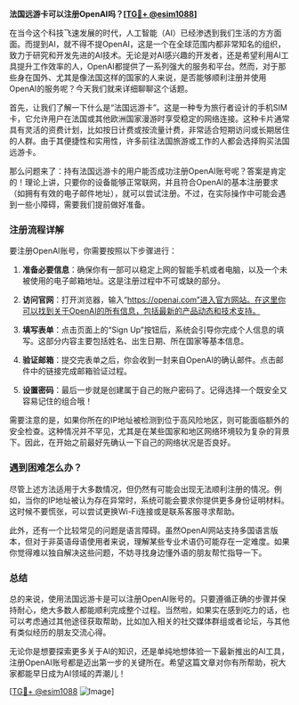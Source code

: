 **法国远游卡可以注册OpenAI吗？[[TG💪+ @esim1088](https://t.me/s/esim1088)]**

在当今这个科技飞速发展的时代，人工智能（AI）已经渗透到我们生活的方方面面。而提到AI，就不得不提OpenAI，这是一个在全球范围内都非常知名的组织，致力于研究和开发先进的AI技术。无论是对AI感兴趣的开发者，还是希望利用AI工具提升工作效率的人，OpenAI都提供了一系列强大的服务和平台。然而，对于那些身在国外、尤其是像法国这样的国家的人来说，是否能够顺利注册并使用OpenAI的服务呢？今天我们就来详细聊聊这个话题。

首先，让我们了解一下什么是“法国远游卡”。这是一种专为旅行者设计的手机SIM卡，它允许用户在法国或其他欧洲国家漫游时享受稳定的网络连接。这种卡片通常具有灵活的资费计划，比如按日计费或按流量计费，非常适合短期访问或长期居住的人群。由于其便捷性和实用性，许多前往法国旅游或工作的人都会选择购买法国远游卡。

那么问题来了：持有法国远游卡的用户能否成功注册OpenAI账号呢？答案是肯定的！理论上讲，只要你的设备能够正常联网，并且符合OpenAI的基本注册要求（如拥有有效的电子邮件地址），就可以尝试注册。不过，在实际操作中可能会遇到一些小障碍，需要我们提前做好准备。

### 注册流程详解

要注册OpenAI账号，你需要按照以下步骤进行：

1. **准备必要信息**：确保你有一部可以稳定上网的智能手机或者电脑，以及一个未被使用的电子邮箱地址。这是注册过程中不可或缺的部分。
   
2. **访问官网**：打开浏览器，输入“https://openai.com”进入官方网站。在这里你可以找到关于OpenAI的所有信息，包括最新的产品动态和技术支持。

3. **填写表单**：点击页面上的“Sign Up”按钮后，系统会引导你完成个人信息的填写。这部分内容主要包括姓名、出生日期、所在国家等基本信息。

4. **验证邮箱**：提交完表单之后，你会收到一封来自OpenAI的确认邮件。点击邮件中的链接完成邮箱验证过程。

5. **设置密码**：最后一步就是创建属于自己的账户密码了。记得选择一个既安全又容易记住的组合哦！

需要注意的是，如果你所在的IP地址被检测到位于高风险地区，则可能面临额外的安全检查。这种情况并不罕见，尤其是在某些国家和地区网络环境较为复杂的背景下。因此，在开始之前最好先确认一下自己的网络状况是否良好。

### 遇到困难怎么办？

尽管上述方法适用于大多数情况，但仍然有可能会出现无法顺利注册的情况。例如，当你的IP地址被认为存在异常时，系统可能会要求你提供更多身份证明材料。这时候不要慌张，可以尝试更换Wi-Fi连接或是联系客服寻求帮助。

此外，还有一个比较常见的问题是语言障碍。虽然OpenAI网站支持多国语言版本，但对于非英语母语使用者来说，理解某些专业术语仍可能存在一定难度。如果你觉得难以独自解决这些问题，不妨寻找身边懂外语的朋友帮忙指导一下。

### 总结

总的来说，使用法国远游卡是可以注册OpenAI账号的。只要遵循正确的步骤并保持耐心，绝大多数人都能顺利完成整个过程。当然啦，如果实在感到吃力的话，也可以考虑通过其他途径获取帮助，比如加入相关的社交媒体群组或者论坛，与其他有类似经历的朋友交流心得。

无论你是想要探索更多关于AI的知识，还是单纯地想体验一下最新推出的AI工具，注册OpenAI账号都是迈出第一步的关键所在。希望这篇文章对你有所帮助，祝大家都能早日成为AI领域的弄潮儿！

[[TG💪+ @esim1088](https://t.me/s/esim1088) ![Image](https://i.postimg.cc/4NQfJmqS/Snipaste-2025-05-13-00-14-12.png)]